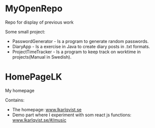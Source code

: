 # MyOpenRepo
Repo for display of previous work

Some small project:
* PasswordGenerator - Is a program to generate random passwords.
* DiaryApp - Is a exercise in Java to create diary posts in .txt formats.
* ProjectTimeTracker -  Is a program to keep track on worktime in projects(Manual in Swedish).

# HomePageLK
My homepage

Contains:<br/>
- The homepage: www.lkarlqvist.se<br/>
- Demo part where I experiment with som react js functions: www.lkarlqvist.se/#/music
